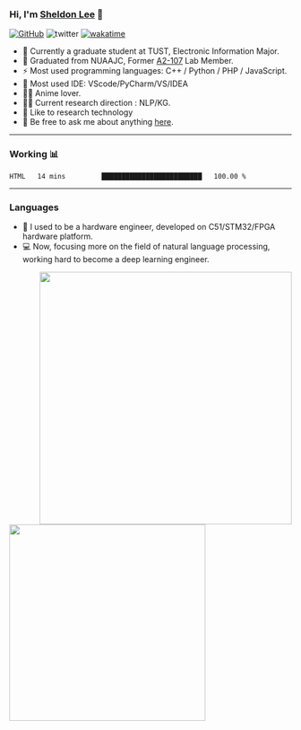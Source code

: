 <!-- ### Hi there 👋 -->

<!--
**CCP101/CCP101** is a ✨ _special_ ✨ repository because its `README.md` (this file) appears on your GitHub profile.

Here are some ideas to get you started:

- 🔭 I’m currently working on ...
- 🌱 I’m currently learning ...
- 👯 I’m looking to collaborate on ...
- 🤔 I’m looking for help with ...
- 💬 Ask me about ...
- 📫 How to reach me: ...
- 😄 Pronouns: ...
- ⚡ Fun fact: ...
-->

### Hi, I'm [Sheldon Lee](https://ccp101.com/) 👋

 [![GitHub](https://img.shields.io/github/followers/ccp101?style=social)](https://github.com/ccp101)   ![twitter](https://img.shields.io/twitter/follow/cpp101_hakase?style=social)   [![wakatime](https://wakatime.com/badge/user/b5b6ac2c-550f-4e67-902a-a3d1fc690e9c.svg)](https://wakatime.com/@b5b6ac2c-550f-4e67-902a-a3d1fc690e9c)

- 🏫 Currently a graduate student at TUST, Electronic Information Major.
- 🍻 Graduated from NUAAJC, Former [A2-107](https://github.com/nuaajc-lab107) Lab Member.
- ⚡ Most used programming languages: C++ / Python / PHP / JavaScript. 
- 🔧 Most used IDE: VScode/PyCharm/VS/IDEA 
- 🧚‍♂️ Anime lover. 
- 👨‍💻 Current research direction : NLP/KG.
- 🌱 Like to research technology
- 💬 Be free to ask me about anything [here](https://github.com/CCP101/CCP101/issues).

---

###  **Working** 📊

 <!--START_SECTION:waka-->

```text
HTML   14 mins         █████████████████████████   100.00 %
```

<!--END_SECTION:waka-->

---

###  **Languages** 

- 🔧 I used to be a hardware engineer, developed on C51/STM32/FPGA hardware platform.  
- 💻 Now, focusing more on the field of natural language processing, working hard to become a deep learning engineer.

<img align="right" width="450" src="https://github-readme-stats.vercel.app/api?username=CCP101&show_icons=true&icon_color=0078e7&title_color=0078e7">
<img align="left" width="350" src="https://github-readme-stats.vercel.app/api/top-langs/?username=ccp101">

